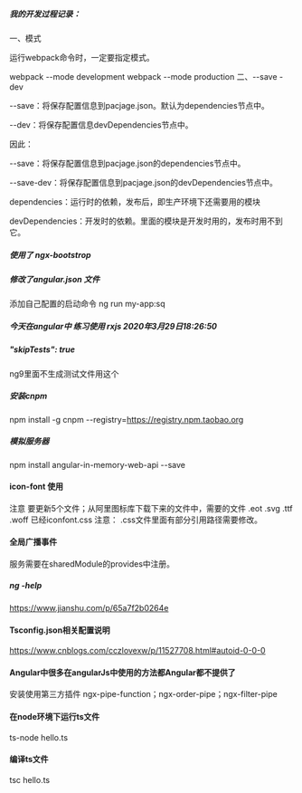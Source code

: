 ##### 我的开发过程记录：
一、模式

运行webpack命令时，一定要指定模式。

webpack --mode development
webpack --mode production
二、--save -dev

--save：将保存配置信息到pacjage.json。默认为dependencies节点中。

--dev：将保存配置信息devDependencies节点中。

因此：

--save：将保存配置信息到pacjage.json的dependencies节点中。

--save-dev：将保存配置信息到pacjage.json的devDependencies节点中。

dependencies：运行时的依赖，发布后，即生产环境下还需要用的模块

devDependencies：开发时的依赖。里面的模块是开发时用的，发布时用不到它。
##### 使用了 ngx-bootstrop

##### 修改了angular.json 文件 
添加自己配置的启动命令 ng run my-app:sq

##### 今天在angular中 练习使用 rxjs 2020年3月29日18:26:50

##### "skipTests": true 

ng9里面不生成测试文件用这个

##### 安装cnpm

npm install -g cnpm --registry=https://registry.npm.taobao.org

##### 模拟服务器
npm install angular-in-memory-web-api --save

#### icon-font 使用
注意 要更新5个文件；从阿里图标库下载下来的文件中，需要的文件 .eot .svg .ttf .woff 已经iconfont.css 注意： .css文件里面有部分引用路径需要修改。

#### 全局广播事件
服务需要在sharedModule的provides中注册。

##### ng -help
https://www.jianshu.com/p/65a7f2b0264e

#### Tsconfig.json相关配置说明
https://www.cnblogs.com/cczlovexw/p/11527708.html#autoid-0-0-0

#### Angular中很多在angularJs中使用的方法都Angular都不提供了
安装使用第三方插件  ngx-pipe-function；ngx-order-pipe；ngx-filter-pipe

#### 在node环境下运行ts文件
ts-node hello.ts
#### 编译ts文件
tsc hello.ts
